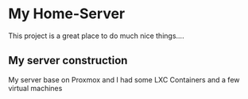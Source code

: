 # My Home-Server
This project is a great place to do much nice things....
## My server construction
My server base on Proxmox and I had some LXC Containers and a few virtual machines
